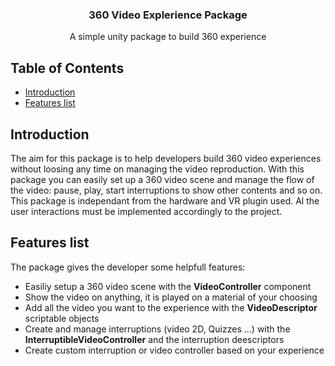 <h3 align="center">360 Video Explerience Package</h3>

<p align = "center">A simple unity package to build 360 experience</p>

## Table of Contents

- [Introduction](#intro)
- [Features list](#features)

## Introduction <a name = "intro"></a>

The aim for this package is to help developers build 360 video experiences without loosing any time on managing the video reproduction.
With this package you can easily set up a 360 video scene and manage the flow of the video: pause, play, start interruptions to show other contents and so on. 
This package is independant from the hardware and VR plugin used. Al the user interactions must be implemented accordingly to the project.

## Features list <a name = "features"></a>

The package gives the developer some helpfull features: 
- Easiliy setup a 360 video scene with the <b>VideoController</b> component
- Show the video on anything, it is played on a material of your choosing
- Add all the video you want to the experience with the <b>VideoDescriptor</b> scriptable objects
- Create and manage interruptions (video 2D, Quizzes ...) with the <b>InterruptibleVideoController</b> and the interruption deescriptors
- Create custom interruption or video controller based on your experience

